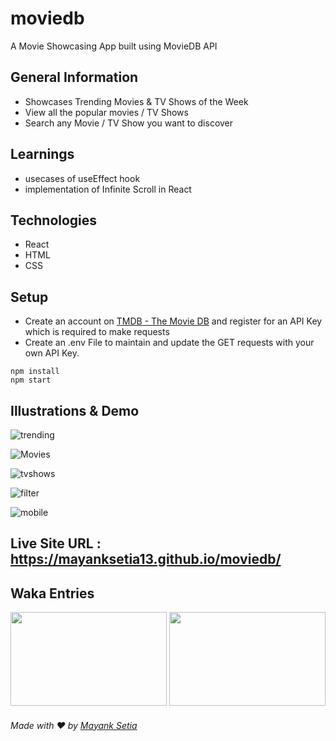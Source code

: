# moviedb
A Movie Showcasing App built using MovieDB API

## General Information
* Showcases Trending Movies & TV Shows of the Week
* View all the popular movies / TV Shows 
* Search any Movie / TV Show you want to discover

## Learnings
* usecases of useEffect hook
* implementation of Infinite Scroll in React

## Technologies
* React
* HTML
* CSS

## Setup 
- Create an account on [TMDB - The Movie DB](https://www.themoviedb.org/) and register for an API Key which is required to make requests
- Create an .env File to maintain and update the GET requests with your own API Key.

```
npm install
npm start

```

## Illustrations & Demo
![trending](https://user-images.githubusercontent.com/51706809/197206363-cc759c91-18e4-461f-b7b5-4a82edfdf766.png)

![Movies](https://user-images.githubusercontent.com/51706809/197206655-bf2e4d74-d1c0-4ede-bc40-45ca86e3be9a.png)

![tvshows](https://user-images.githubusercontent.com/51706809/197207123-c1d49975-2290-48f7-9234-e0df1c1f6f20.png)

![filter](https://user-images.githubusercontent.com/51706809/197207939-4ad8566d-abc1-4290-920e-ae6283a6f3d8.png)

![mobile](https://user-images.githubusercontent.com/51706809/197211794-daea2ba5-26c7-447b-a67f-2c673eee415f.png)


## Live Site URL : https://mayanksetia13.github.io/moviedb/

## Waka Entries
<img src = "https://user-images.githubusercontent.com/51706809/197205197-df0c93a1-43af-49d0-8681-d0039757e0c2.png" width="250" height="150"> <img src="https://user-images.githubusercontent.com/51706809/197208108-5d9d8711-54b2-4c90-9e76-957414332fa7.png" width="250" height="150">


###### Made with ❤️ by [Mayank Setia](https://github.com/mayanksetia13)

